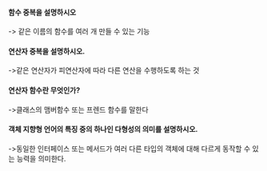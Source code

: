 #### 함수 중복을 설명하시오
-> 같은 이름의 함수를 여러 개 만들 수 있는 기능

#### 연산자 중복을 설명하시오.
->같은 연산자가 피연산자에 따라 다른 연산을 수행하도록 하는 것

#### 연산자 함수란 무엇인가?
->클래스의 맴버함수 또는 프렌드 함수를 말한다

#### 객체 지향형 언어의 특징 중의 하나인 다형성의 의미를 설명하시오.
->동일한 인터페이스 또는 메서드가 여러 다른 타입의 객체에 대해 다르게 동작할 수 있는 능력을 의미한다.
